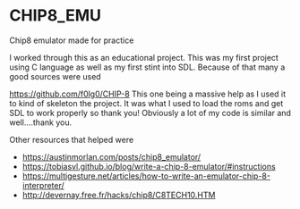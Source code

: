 # CHIP8_EMU
Chip8 emulator made for practice

I worked through this as an educational project. This was my first project using C language as well as my first stint into SDL. 
Because of that many a good sources were used 

https://github.com/f0lg0/CHIP-8 
This one being a massive help as I used it to kind of skeleton the project. 
It was what I used to load the roms and get SDL to work properly so thank you! Obviously a lot of my code is similar and well....thank you.

Other resources that helped were 
- https://austinmorlan.com/posts/chip8_emulator/
- https://tobiasvl.github.io/blog/write-a-chip-8-emulator/#instructions
- https://multigesture.net/articles/how-to-write-an-emulator-chip-8-interpreter/
- http://devernay.free.fr/hacks/chip8/C8TECH10.HTM
